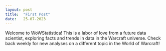 ```yaml
---
layout: post
title:  "First Post"
date:	25-07-2023
---
```


Welcome to WoWStatistica! This is a labor of love from a future data scientist, exploring facts and trends in data in the Warcraft universe. Check back weekly for new analyses on a different topic in the World of Warcraft!
